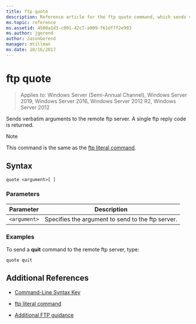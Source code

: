 ```yaml
---
title: ftp quote
description: Reference article for the ftp quote command, which sends verbatim arguments to the remote ftp server.
ms.topic: reference
ms.assetid: 4500a1d3-c091-42c7-a909-f61df7f2e993
ms.author: jgerend
author: JasonGerend
manager: mtillman
ms.date: 10/16/2017
---
```


# ftp quote

> Applies to: Windows Server (Semi-Annual Channel), Windows Server 2019, Windows Server 2016, Windows Server 2012 R2, Windows Server 2012

Sends verbatim arguments to the remote ftp server. A single ftp reply code is returned.

> [!NOTE]
> This command is the same as the [ftp literal command](ftp-literal_1.md).

## Syntax

```
quote <argument>[ ]
```

### Parameters

| Parameter | Description |
| --------- | ----------- |
| `<argument>` | Specifies the argument to send to the ftp server. |

### Examples

To send a **quit** command to the remote ftp server, type:

```
quote quit
```

## Additional References

- [Command-Line Syntax Key](command-line-syntax-key.md)

- [ftp literal command](ftp-literal_1.md)

- [Additional FTP guidance](/previous-versions/orphan-topics/ws.10/cc756013(v=ws.10))
